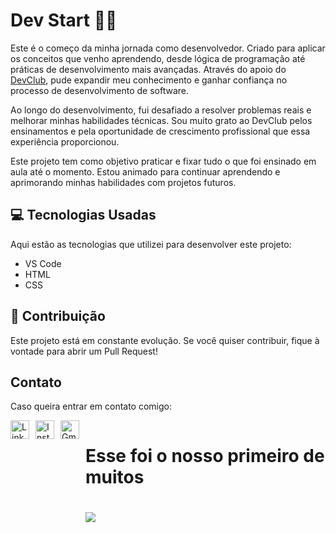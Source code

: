 

# Dev Start 🚀💥

Este é o começo da minha jornada como desenvolvedor. Criado para aplicar os conceitos que venho aprendendo, desde lógica de programação até práticas de desenvolvimento mais avançadas. Através do apoio do [DevClub](https://aulas.devclub.com.br/), pude expandir meu conhecimento e ganhar confiança no processo de desenvolvimento de software.

Ao longo do desenvolvimento, fui desafiado a resolver problemas reais e melhorar minhas habilidades técnicas. Sou muito grato ao DevClub pelos ensinamentos e pela oportunidade de crescimento profissional que essa experiência proporcionou.

Este projeto tem como objetivo praticar e fixar tudo o que foi ensinado em aula até o momento. Estou animado para continuar aprendendo e aprimorando minhas habilidades com projetos futuros.

## 💻 Tecnologias Usadas

Aqui estão as tecnologias que utilizei para desenvolver este projeto:

- VS Code
- HTML
- CSS

## 🤝 Contribuição

Este projeto está em constante evolução. Se você quiser contribuir, fique à vontade para abrir um Pull Request!

## Contato

Caso queira entrar em contato comigo:


<div style="display: flex; gap: 10px;"><a href="https://www.linkedin.com/in/wesleygmarin/" target="_blank"><img src="https://upload.wikimedia.org/wikipedia/commons/c/ca/LinkedIn_logo_initials.png" alt="LinkedIn" width="30" height="30"> </a> <a href="https://www.instagram.com/wesley_giuliano/" target="_blank"><img src="https://upload.wikimedia.org/wikipedia/commons/a/a5/Instagram_icon.png" alt="Instagram" width="30" height="30"> </a> <a href="wesley.giuliano@gmail.com"><img src="https://upload.wikimedia.org/wikipedia/commons/4/4e/Gmail_Icon.png" alt="Gmail" width="30" height="30"> </a>
<div/>

<h1>Esse foi o nosso primeiro de muitos<h1/>

<img src="https://github.com/GMarin89/Dev_Start_/blob/main/1.jpg"/>

